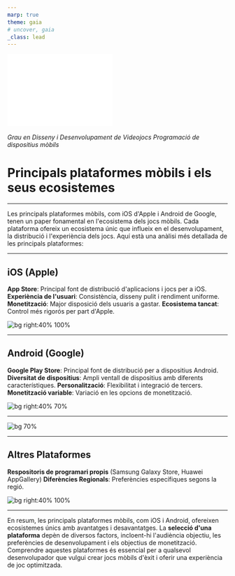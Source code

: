 ```yaml
---
marp: true
theme: gaia
# uncover, gaia
_class: lead
---
```


<!-- _class: invert -->

![](./logo_udg.png)

*Grau en Disseny i Desenvolupament de Videojocs*
*Programació de dispositius mòbils*

# Principals plataformes mòbils i els seus ecosistemes

---

Les principals plataformes mòbils, com iOS d'Apple i Android de Google, tenen un paper fonamental en l'ecosistema dels jocs mòbils. Cada plataforma ofereix un ecosistema únic que influeix en el desenvolupament, la distribució i l'experiència dels jocs. Aquí està una anàlisi més detallada de les principals plataformes:

---


## iOS (Apple)

**App Store**: Principal font de distribució d'aplicacions i jocs per a iOS.
**Experiència de l'usuari**: Consistència, disseny pulit i rendiment uniforme.
**Monetització**: Major disposició dels usuaris a gastar.
**Ecosistema tancat**: Control més rigorós per part d'Apple.

![bg right:40% 100%](https://www.apple.com/newsroom/images/product/os/ios/standard/Apple_ios14-app-library-screen_06222020_inline.jpg.large.jpg)

---

## Android (Google)

**Google Play Store**: Principal font de distribució per a dispositius Android.
**Diversitat de dispositius**: Ampli ventall de dispositius amb diferents característiques.
**Personalització**: Flexibilitat i integració de tercers.
**Monetització variable**: Variació en les opcions de monetització.

![bg right:40% 70%](https://www.android.com/static/2016/img/devices/phones/pixel-2/front-black-white-xl_1x.png)

---

![bg 70%](https://www.bankmycell.com/blog/wp-content/uploads/2022/01/S21-3-Android-vs.-iPhone-Market-Share-Yearly.png)

---
## Altres Plataformes

**Respositoris de programari propis** (Samsung Galaxy Store, Huawei AppGallery)
**Diferències Regionals**: Preferències específiques segons la regió.

![bg right:40% 100%](https://images.samsung.com/is/image/samsung/assets/es/apps/galaxy-store/201019-galaxy-store-section-06-1-mo.jpg?$FB_TYPE_B_JPG$)

---

En resum, les principals plataformes mòbils, com iOS i Android, ofereixen ecosistemes únics amb avantatges i desavantatges. La **selecció d'una plataforma** depèn de diversos factors, incloent-hi l'audiència objectiu, les preferències de desenvolupament i els objectius de monetització. Comprendre aquestes plataformes és essencial per a qualsevol desenvolupador que vulgui crear jocs mòbils d'èxit i oferir una experiència de joc optimitzada.

